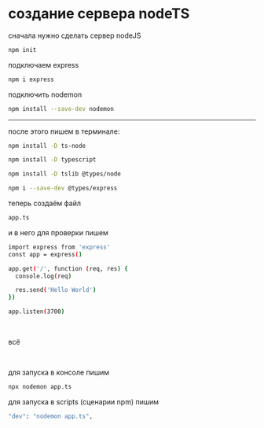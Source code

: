 # создание сервера nodeTS

сначала нужно сделать сервер nodeJS

``` bash
npm init
```

подключаем express

``` bash
npm i express
```

подключить nodemon

``` bash
npm install --save-dev nodemon
```

___

после этого пишем в терминале:
``` bash
npm install -D ts-node
```

``` bash
npm install -D typescript
```

``` bash
npm install -D tslib @types/node
```

``` bash
npm i --save-dev @types/express
```

теперь создаём файл

``` bash
app.ts
```

и в него для проверки пишем

``` bash
import express from 'express'
const app = express()

app.get('/', function (req, res) {
  console.log(req)

  res.send('Hello World')
})

app.listen(3700)
```

<br/>

всё

<br/>

для запуска в консоле пишим

``` bash
npx nodemon app.ts
```

для запуска в scripts (сценарии npm) пишим

``` bash
"dev": "nodemon app.ts",
```
